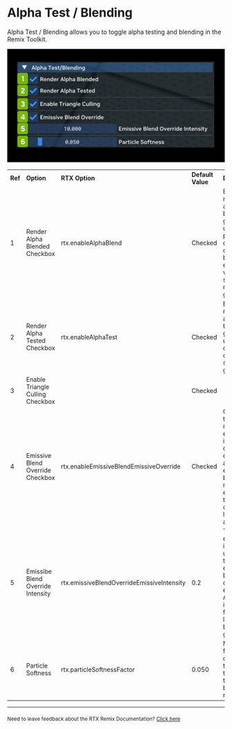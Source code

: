 # Alpha Test / Blending

Alpha Test / Blending allows you to toggle alpha testing and blending in the Remix Toolkit.


![AlphaTest](../../data/images/rtxremix_027.png)



<table>
  <tr>
   <td><strong>Ref</strong>
   </td>
   <td><strong>Option</strong>
   </td>
   <td><strong>RTX Option</strong>
   </td>
   <td><strong>Default Value</strong>
   </td>
   <td><strong>Description</strong>
   </td>
  </tr>
  <tr>
   <td>1
   </td>
   <td>Render Alpha Blended Checkbox
   </td>
   <td>rtx.enableAlphaBlend
   </td>
   <td>Checked
   </td>
   <td>Enable rendering alpha blended geometry, used for partial opacity and other blending effects on various surfaces in many games.
   </td>
  </tr>
  <tr>
   <td>2
   </td>
   <td>Render Alpha Tested Checkbox
   </td>
   <td>rtx.enableAlphaTest
   </td>
   <td>Checked
   </td>
   <td>Enable rendering alpha tested geometry, used for cutout style opacity in some games.
   </td>
  </tr>
  <tr>
   <td>3
   </td>
   <td>Enable Triangle Culling Checkbox
   </td>
   <td>
   </td>
   <td>Checked
   </td>
   <td><!--- Needs Description --->
   </td>
  </tr>
  <tr>
   <td>4
   </td>
   <td>Emissive Blend Override Checkbox
   </td>
   <td>rtx.enableEmissiveBlendEmissiveOverride
   </td>
   <td>Checked
   </td>
   <td>Override typical material emissive information on draw calls with any emissive blending modes to emulate their original look more accurately.
   </td>
  </tr>
  <tr>
   <td>5
   </td>
   <td>Emissibe Blend Override Intensity
   </td>
   <td>rtx.emissiveBlendOverrideEmissiveIntensity
   </td>
   <td>0.2
   </td>
   <td>The emissive intensity to use when the emissive blend override is enabled. Adjust this if particles for example look overly bright globally.
   </td>
  </tr>
  <tr>
   <td>6
   </td>
   <td>Particle Softness
   </td>
   <td>rtx.particleSoftnessFactor
   </td>
   <td>0.050
   </td>
   <td>Multiplier for the view distance that is used to calculate the particle blending range.
   </td>
  </tr>
</table>

***
<sub> Need to leave feedback about the RTX Remix Documentation?  [Click here](https://docs.google.com/forms/d/1vym6SgptS4QJvp6ZKTN8Mu9yfd5yQc76B3KHIl-n4DQ/prefill) <sub>